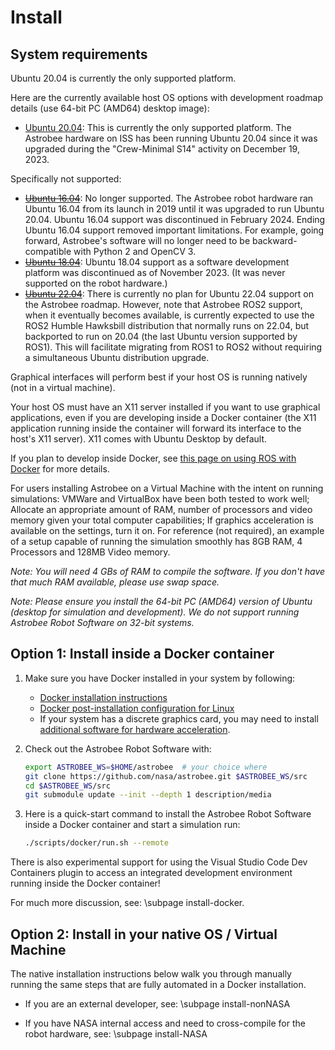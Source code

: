 # Install

## System requirements

Ubuntu 20.04 is currently the only supported platform.

Here are the currently available host OS options with development roadmap details (use 64-bit PC (AMD64) desktop image):
- [Ubuntu 20.04](http://releases.ubuntu.com/20.04): This is currently the only supported platform. The Astrobee hardware on ISS has been running Ubuntu 20.04 since it was upgraded during the "Crew-Minimal S14" activity on December 19, 2023.

Specifically not supported:
- ~~[Ubuntu 16.04](http://releases.ubuntu.com/16.04)~~: No longer supported. The Astrobee robot hardware ran Ubuntu 16.04 from its launch in 2019 until it was upgraded to run Ubuntu 20.04. Ubuntu 16.04 support was discontinued in February 2024. Ending Ubuntu 16.04 support removed important limitations. For example, going forward, Astrobee's software will no longer need to be backward-compatible with Python 2 and OpenCV 3.
- ~~[Ubuntu 18.04](http://releases.ubuntu.com/18.04)~~: Ubuntu 18.04 support as a software development platform was discontinued as of November 2023. (It was never supported on the robot hardware.)
- ~~[Ubuntu 22.04](http://releases.ubuntu.com/22.04)~~: There is currently no plan for Ubuntu 22.04 support on the Astrobee roadmap. However, note that Astrobee ROS2 support, when it eventually becomes available, is currently expected to use the ROS2 Humble Hawksbill distribution that normally runs on 22.04, but backported to run on 20.04 (the last Ubuntu version supported by ROS1). This will facilitate migrating from ROS1 to ROS2 without requiring a simultaneous Ubuntu distribution upgrade.

Graphical interfaces will perform best if your host OS is running natively (not in a virtual machine).

Your host OS must have an X11 server installed if you want to use graphical applications, even if you are developing inside a Docker container (the X11 application running inside the container will forward its interface to the host's X11 server). X11 comes with Ubuntu Desktop by default.

If you plan to develop inside Docker, see [this page on using ROS with Docker](http://wiki.ros.org/docker/Tutorials#Tooling_with_Docker) for more details.

For users installing Astrobee on a Virtual Machine with the intent on running simulations:
VMWare and VirtualBox have been both tested to work well; Allocate an appropriate amount of RAM, number
of processors and video memory given your total computer capabilities; If graphics acceleration is
available on the settings, turn it on.
For reference (not required), an example of a setup capable of running the
simulation smoothly has 8GB RAM, 4 Processors and 128MB Video memory.

*Note: You will need 4 GBs of RAM to compile the software. If you don't have
that much RAM available, please use swap space.*

*Note: Please ensure you install the 64-bit PC (AMD64) version of Ubuntu (desktop for simulation and
development). We do not support running Astrobee Robot Software on 32-bit systems.*

## Option 1: Install inside a Docker container

1. Make sure you have Docker installed in your system by following:
    - [Docker installation instructions](https://docs.docker.com/engine/install/ubuntu/)
    - [Docker post-installation configuration for Linux](https://docs.docker.com/engine/install/linux-postinstall/)
    - If your system has a discrete graphics card, you may need to install [additional software for hardware acceleration](http://wiki.ros.org/docker/Tutorials/Hardware%20Acceleration).

2. Check out the Astrobee Robot Software with:
    ```bash
    export ASTROBEE_WS=$HOME/astrobee  # your choice where
    git clone https://github.com/nasa/astrobee.git $ASTROBEE_WS/src
    cd $ASTROBEE_WS/src
    git submodule update --init --depth 1 description/media
    ```

3. Here is a quick-start command to install the Astrobee Robot Software inside a Docker container and start a simulation run:
    ```bash
    ./scripts/docker/run.sh --remote
    ```

There is also experimental support for using the Visual Studio Code Dev Containers plugin to access an integrated development environment running inside the Docker container!

For much more discussion, see: \subpage install-docker.

## Option 2: Install in your native OS / Virtual Machine

The native installation instructions below walk you through manually running the same steps that are fully automated in a Docker installation.

- If you are an external developer, see: \subpage install-nonNASA

- If you have NASA internal access and need to cross-compile for the robot hardware, see: \subpage install-NASA
